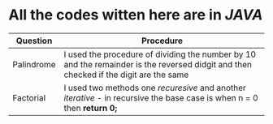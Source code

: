# All the codes witten here are in **_JAVA_**

| Question | Procedure |
|-----|-----|
| Palindrome | I used the procedure of dividing the number by 10 and the remainder is the reversed didgit and then checked if the digit are the same|
| Factorial | I used two methods one _recuresive_ and another _iterative_ - in recursive the base case is when n = 0 then **return 0;** |